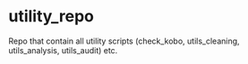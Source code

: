 # utility_repo
Repo that contain all utility scripts (check_kobo, utils_cleaning, utils_analysis, utils_audit) etc.

